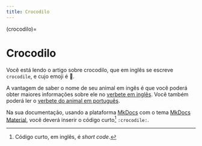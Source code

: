 ```yaml
---
title: Crocodilo
---
```


(crocodilo)=

# Crocodilo

Você está lendo o artigo sobre crocodilo, que em inglês se escreve 
`crocodile`, e cujo emoji é 🐊.

A vantagem de saber o nome de seu animal em ingês é que você poderá obter maiores informações sobre ele no [verbete em inglês](wikien:crocodile). 
Você também poderá ler o [verbete do animal em português](wikipt:crocodilo).

Na sua documentação, usando a plataforma [MkDocs](https://www.mkdocs.org/) com o tema [MkDocs Material](https://squidfunk.github.io/mkdocs-material/),
você deverá inserir o código curto[^1] `:crocodile:`.

[^1]: Código curto, em inglês, é *short code*.
